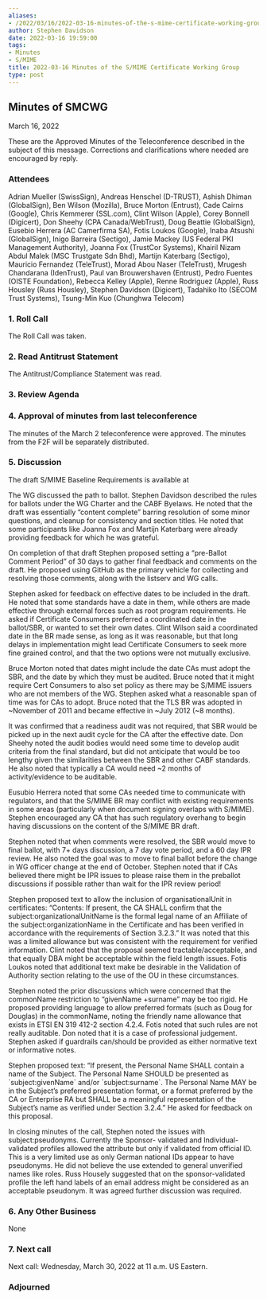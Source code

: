 ```yaml
---
aliases:
- /2022/03/16/2022-03-16-minutes-of-the-s-mime-certificate-working-group/
author: Stephen Davidson
date: 2022-03-16 19:59:00
tags:
- Minutes
- S/MIME
title: 2022-03-16 Minutes of the S/MIME Certificate Working Group 
type: post
---
```


## Minutes of SMCWG

March 16, 2022

These are the Approved Minutes of the Teleconference described in the subject of this message. Corrections and clarifications where needed are encouraged by reply.

### Attendees

Adrian Mueller (SwissSign), Andreas Henschel (D-TRUST), Ashish Dhiman (GlobalSign), Ben Wilson (Mozilla), Bruce Morton (Entrust), Cade Cairns (Google), Chris Kemmerer (SSL.com), Clint Wilson (Apple), Corey Bonnell (Digicert), Don Sheehy (CPA Canada/WebTrust), Doug Beattie (GlobalSign), Eusebio Herrera (AC Camerfirma SA), Fotis Loukos (Google), Inaba Atsushi (GlobalSign), Inigo Barreira (Sectigo), Jamie Mackey (US Federal PKI Management Authority), Joanna Fox (TrustCor Systems), Khairil Nizam Abdul Malek (MSC Trustgate Sdn Bhd), Martijn Katerbarg (Sectigo), Mauricio Fernandez (TeleTrust), Morad Abou Naser (TeleTrust), Mrugesh Chandarana (IdenTrust), Paul van Brouwershaven (Entrust), Pedro Fuentes (OISTE Foundation), Rebecca Kelley (Apple), Renne Rodriguez (Apple), Russ Housley (Russ Housley), Stephen Davidson (Digicert), Tadahiko Ito (SECOM Trust Systems), Tsung-Min Kuo (Chunghwa Telecom)

### 1. Roll Call

The Roll Call was taken.

### 2. Read Antitrust Statement

The Antitrust/Compliance Statement was read.

### 3. Review Agenda

### 4. Approval of minutes from last teleconference

The minutes of the March 2 teleconference were approved. The minutes from the F2F will be separately distributed.

### 5. Discussion

The draft S/MIME Baseline Requirements is available at

The WG discussed the path to ballot. Stephen Davidson described the rules for ballots under the WG Charter and the CABF Byelaws. He noted that the draft was essentially “content complete” barring resolution of some minor questions, and cleanup for consistency and section titles. He noted that some participants like Joanna Fox and Martijn Katerbarg were already providing feedback for which he was grateful.

On completion of that draft Stephen proposed setting a “pre-Ballot Comment Period” of 30 days to gather final feedback and comments on the draft. He proposed using GitHub as the primary vehicle for collecting and resolving those comments, along with the listserv and WG calls.

Stephen asked for feedback on effective dates to be included in the draft. He noted that some standards have a date in them, while others are made effective through external forces such as root program requirements. He asked if Certificate Consumers preferred a coordinated date in the ballot/SBR, or wanted to set their own dates. Clint Wilson said a coordinated date in the BR made sense, as long as it was reasonable, but that long delays in implementation might lead Certificate Consumers to seek more fine grained control, and that the two options were not mutually exclusive.

Bruce Morton noted that dates might include the date CAs must adopt the SBR, and the date by which they must be audited. Bruce noted that it might require Cert Consumers to also set policy as there may be S/MIME issuers who are not members of the WG. Stephen asked what a reasonable span of time was for CAs to adopt. Bruce noted that the TLS BR was adopted in ~November of 2011 and became effective in ~July 2012 (~8 months).

It was confirmed that a readiness audit was not required, that SBR would be picked up in the next audit cycle for the CA after the effective date. Don Sheehy noted the audit bodies would need some time to develop audit criteria from the final standard, but did not anticipate that would be too lengthy given the similarities between the SBR and other CABF standards. He also noted that typically a CA would need ~2 months of activity/evidence to be auditable.

Eusubio Herrera noted that some CAs needed time to communicate with regulators, and that the S/MIME BR may conflict with existing requirements in some areas (particularly when document signing overlaps with S/MIME). Stephen encouraged any CA that has such regulatory overhang to begin having discussions on the content of the S/MIME BR draft.

Stephen noted that when comments were resolved, the SBR would move to final ballot, with 7+ days discussion, a 7 day vote period, and a 60 day IPR review. He also noted the goal was to move to final ballot before the change in WG officer change at the end of October. Stephen noted that if CAs believed there might be IPR issues to please raise them in the preballot discussions if possible rather than wait for the IPR review period!

Stephen proposed text to allow the inclusion of organisationalUnit in certificates: “Contents: If present, the CA SHALL confirm that the subject:organizationalUnitName is the formal legal name of an Affiliate of the subject:organizationName in the Certificate and has been verified in accordance with the requirements of Section 3.2.3.” It was noted that this was a limited allowance but was consistent with the requirement for verified information. Clint noted that the proposal seemed tractable/acceptable, and that equally DBA might be acceptable within the field length issues. Fotis Loukos noted that additional text make be desirable in the Validation of Authority section relating to the use of the OU in these circumstances.

Stephen noted the prior discussions which were concerned that the commonName restriction to “givenName +surname” may be too rigid. He proposed providing language to allow preferred formats (such as Doug for Douglas) in the commonName, noting the friendly name allowance that exists in ETSI EN 319 412-2 section 4.2.4. Fotis noted that such rules are not really auditable. Don noted that it is a case of professional judgement. Stephen asked if guardrails can/should be provided as either normative text or informative notes.

Stephen proposed text: “If present, the Personal Name SHALL contain a name of the Subject. The Personal Name SHOULD be presented as \`subject:givenName\` and/or \`subject:surname\`. The Personal Name MAY be in the Subject’s preferred presentation format, or a format preferred by the CA or Enterprise RA but SHALL be a meaningful representation of the Subject’s name as verified under Section 3.2.4.” He asked for feedback on this proposal.

In closing minutes of the call, Stephen noted the issues with subject:pseudonyms. Currently the Sponsor- validated and Individual-validated profiles allowed the attribute but only if validated from official ID. This is a very limited use as only German national IDs appear to have pseudonyms. He did not believe the use extended to general unverified names like roles. Russ Housely suggested that on the sponsor-validated profile the left hand labels of an email address might be considered as an acceptable pseudonym. It was agreed further discussion was required.

### 6. Any Other Business

None

### 7. Next call

Next call: Wednesday, March 30, 2022 at 11 a.m. US Eastern.

### Adjourned